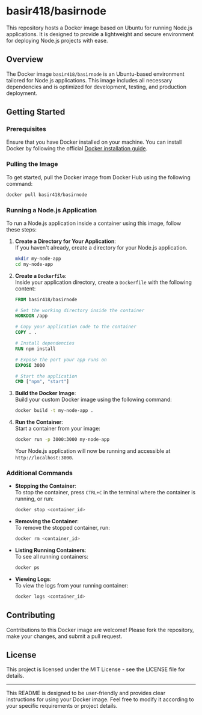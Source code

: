 
# basir418/basirnode

This repository hosts a Docker image based on Ubuntu for running Node.js applications. It is designed to provide a lightweight and secure environment for deploying Node.js projects with ease.

## Overview

The Docker image `basir418/basirnode` is an Ubuntu-based environment tailored for Node.js applications. This image includes all necessary dependencies and is optimized for development, testing, and production deployment.

## Getting Started

### Prerequisites

Ensure that you have Docker installed on your machine. You can install Docker by following the official [Docker installation guide](https://docs.docker.com/get-docker/).

### Pulling the Image

To get started, pull the Docker image from Docker Hub using the following command:

```bash
docker pull basir418/basirnode
```

### Running a Node.js Application

To run a Node.js application inside a container using this image, follow these steps:

1. **Create a Directory for Your Application**:  
   If you haven't already, create a directory for your Node.js application.

   ```bash
   mkdir my-node-app
   cd my-node-app
   ```

2. **Create a `Dockerfile`**:  
   Inside your application directory, create a `Dockerfile` with the following content:

   ```Dockerfile
   FROM basir418/basirnode

   # Set the working directory inside the container
   WORKDIR /app

   # Copy your application code to the container
   COPY . .

   # Install dependencies
   RUN npm install

   # Expose the port your app runs on
   EXPOSE 3000

   # Start the application
   CMD ["npm", "start"]
   ```

3. **Build the Docker Image**:  
   Build your custom Docker image using the following command:

   ```bash
   docker build -t my-node-app .
   ```

4. **Run the Container**:  
   Start a container from your image:

   ```bash
   docker run -p 3000:3000 my-node-app
   ```

   Your Node.js application will now be running and accessible at `http://localhost:3000`.

### Additional Commands

- **Stopping the Container**:  
  To stop the container, press `CTRL+C` in the terminal where the container is running, or run:

  ```bash
  docker stop <container_id>
  ```

- **Removing the Container**:  
  To remove the stopped container, run:

  ```bash
  docker rm <container_id>
  ```

- **Listing Running Containers**:  
  To see all running containers:

  ```bash
  docker ps
  ```

- **Viewing Logs**:  
  To view the logs from your running container:

  ```bash
  docker logs <container_id>
  ```

## Contributing

Contributions to this Docker image are welcome! Please fork the repository, make your changes, and submit a pull request.

## License

This project is licensed under the MIT License - see the LICENSE file for details.

---

This README is designed to be user-friendly and provides clear instructions for using your Docker image. Feel free to modify it according to your specific requirements or project details.
